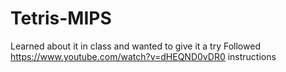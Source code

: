 # Tetris-MIPS
Learned about it in class and wanted to give it a try
Followed https://www.youtube.com/watch?v=dHEQND0vDR0 instructions
